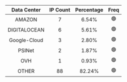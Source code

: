 | Data Center | IP Count | Percentage | Freq |
|:------------:|:--------:|:-----------:|:-----:|
| AMAZON | 7 | 6.54% | 🟢 |
| DIGITALOCEAN | 6 | 5.61% | 🟢 |
| Google-Cloud | 3 | 2.80% | 🟢 |
| PSINet | 2 | 1.87% | 🟢 |
| OVH | 1 | 0.93% | 🟢 |
| OTHER | 88 | 82.24% | 🟢 |